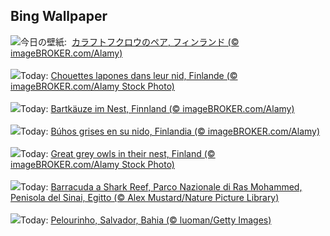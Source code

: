 ## Bing Wallpaper
![](https://www.bing.com/th?id=OHR.LaplandOwl_JA-JP2701506191_UHD.jpg&w=1000)今日の壁紙: &nbsp;[カラフトフクロウのペア, フィンランド (© imageBROKER.com/Alamy)](https://www.bing.com/th?id=OHR.LaplandOwl_JA-JP2701506191_UHD.jpg)
<br><br/>
![](https://www.bing.com/th?id=OHR.LaplandOwl_FR-FR0808851184_UHD.jpg&w=1000)Today: [Chouettes lapones dans leur nid, Finlande (© imageBROKER.com/Alamy Stock Photo)](https://www.bing.com/th?id=OHR.LaplandOwl_FR-FR0808851184_UHD.jpg)
<br><br/>
![](https://www.bing.com/th?id=OHR.LaplandOwl_DE-DE9006060436_UHD.jpg&w=1000)Today: [Bartkäuze im Nest, Finnland (© imageBROKER.com/Alamy)](https://www.bing.com/th?id=OHR.LaplandOwl_DE-DE9006060436_UHD.jpg)
<br><br/>
![](https://www.bing.com/th?id=OHR.LaplandOwl_ES-ES4200843569_UHD.jpg&w=1000)Today: [Búhos grises en su nido, Finlandia (© imageBROKER.com/Alamy)](https://www.bing.com/th?id=OHR.LaplandOwl_ES-ES4200843569_UHD.jpg)
<br><br/>
![](https://www.bing.com/th?id=OHR.LaplandOwl_EN-GB1293018198_UHD.jpg&w=1000)Today: [Great grey owls in their nest, Finland (© imageBROKER.com/Alamy Stock Photo)](https://www.bing.com/th?id=OHR.LaplandOwl_EN-GB1293018198_UHD.jpg)
<br><br/>
![](https://www.bing.com/th?id=OHR.BlackfinBarracuda_IT-IT1143705457_UHD.jpg&w=1000)Today: [Barracuda a Shark Reef, Parco Nazionale di Ras Mohammed, Penisola del Sinai, Egitto (© Alex Mustard/Nature Picture Library)](https://www.bing.com/th?id=OHR.BlackfinBarracuda_IT-IT1143705457_UHD.jpg)
<br><br/>
![](https://www.bing.com/th?id=OHR.DiaCapoeirista_PT-BR1567987361_UHD.jpg&w=1000)Today: [Pelourinho, Salvador, Bahia (© luoman/Getty Images)](https://www.bing.com/th?id=OHR.DiaCapoeirista_PT-BR1567987361_UHD.jpg)
<br><br/>
